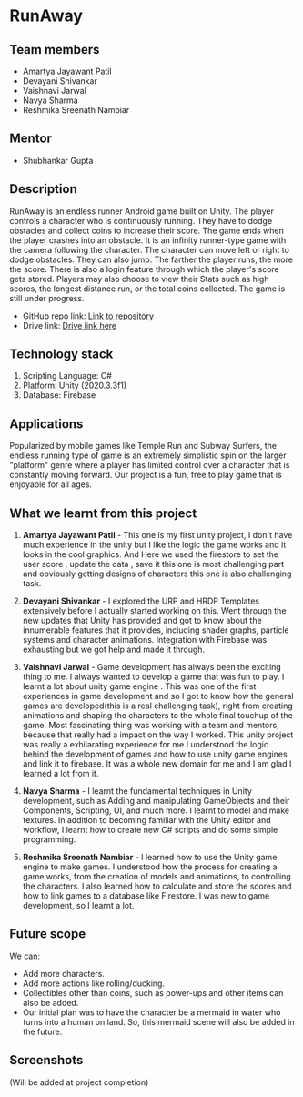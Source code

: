 # RunAway

## Team members
* Amartya Jayawant Patil
* Devayani Shivankar
* Vaishnavi Jarwal
* Navya Sharma
* Reshmika Sreenath Nambiar

## Mentor
* Shubhankar Gupta

## Description
RunAway is an endless runner Android game built on Unity. The player controls a character who is continuously running. They have to dodge obstacles and collect coins to
increase their score. The game ends when the player crashes into an obstacle. It is an infinity runner-type game with the camera following the character. The character can move left or right to dodge obstacles. They can also jump. The farther the player runs, the more the score. There is also a login feature through which the player's score gets stored. Players may also choose to view their Stats such as high scores,
the longest distance run, or the total coins collected.
The game is still under progress.

* GitHub repo link: [Link to repository](https://github.com/DevayaniShivankar/RunAway)
* Drive link: [Drive link here](https://drive.google.com/drive/folders/1z0yWr-0r87HhUJxzLcDDnrCEBmtqxOee?usp=sharing)

## Technology stack

1. Scripting Language: C#
2. Platform: Unity (2020.3.3f1)
3. Database: Firebase

## Applications
Popularized by mobile games like Temple Run and Subway Surfers, the endless running type of game is an extremely simplistic spin on the larger "platform" genre where a player has limited control over a character that is constantly moving forward. Our project is a fun, free to play game that is enjoyable for all ages.

## What we learnt from this project

1. **Amartya Jayawant Patil** - This one is my first unity project, I don't have much experience in the unity but I like the logic the game works  and it looks in the cool graphics. And Here we used the firestore to set the user score , update the data , save it this one is most challenging part and obviously getting designs of characters this one is also challenging task.

2. **Devayani Shivankar** - I explored the URP and HRDP Templates extensively before I actually started working on this. Went through the new updates that Unity has provided and got to know about the innumerable features that it provides, including shader graphs, particle systems and character animations. Integration with Firebase was exhausting but we got help and made it through.

3. **Vaishnavi Jarwal** - Game development has always been the exciting thing to me. I always wanted to develop a game that was fun to play. I learnt a lot about unity game engine . This was one of the first experiences in game development and so I got to know how the general games are developed(this is a real challenging task), right from creating animations and shaping the characters to the whole final touchup of the game. Most fascinating thing was working with a team and mentors, because that really had a impact on the way I worked. This unity project was really a exhilarating experience for me.I understood the logic behind the development of games and how to use unity game engines and link it to firebase. It was a whole new domain for me and I am glad I learned a lot from it.

4. **Navya Sharma** - I learnt the fundamental techniques in Unity development, such as Adding and manipulating GameObjects and their Components, Scripting, UI, and much more. I learnt to model and make textures. In addition to becoming familiar with the Unity editor and workflow, I learnt how to create new C# scripts and do some simple programming.

5. **Reshmika Sreenath Nambiar** - I learned how to use the Unity game engine to make games. I understood how the process for creating a game works, from the creation of models and animations, to controlling the characters. I also learned how to calculate and store the scores and how to link games to a database like Firestore. I was new to game development, so I learnt a lot.

## Future scope
We can:
* Add more characters. 
* Add more actions like rolling/ducking. 
* Collectibles other than coins, such as power-ups and other items can also be added. 
* Our initial plan was to have the character be a mermaid in water who turns into a human on land. So, this mermaid scene will also be added in the future.

## Screenshots
(Will be added at project completion)